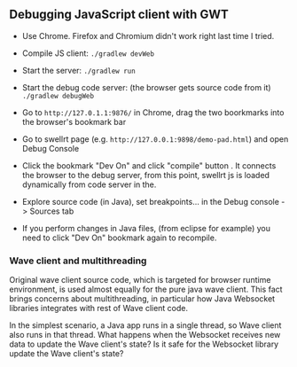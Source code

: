 


## Debugging JavaScript client with GWT

- Use Chrome. Firefox and Chromium didn't work right last time I tried.

- Compile JS client: `./gradlew devWeb`

- Start the server: `./gradlew run`

- Start the debug code server: (the browser gets source code from it)
`./gradlew debugWeb`

- Go to `http://127.0.1.1:9876/` in Chrome, drag the two boorkmarks into the browser's bookmark bar

- Go to swellrt page (e.g. `http://127.0.0.1:9898/demo-pad.html`) and open Debug Console

- Click the bookmark "Dev On" and click "compile" button .
It connects the browser to the debug server, from this point, swellrt js is loaded dynamically from code server in the.

- Explore source code (in Java), set breakpoints... in the Debug console -> Sources tab

- If you perform changes in Java files, (from eclipse for example) you need to click "Dev On" bookmark again to recompile.





### Wave client and multithreading 

Original wave client source code, which is targeted for browser runtime environment, is used almost equally
for the pure java wave client. This fact brings concerns about multithreading, in particular how Java Websocket libraries integrates with rest of Wave client code.

In the simplest scenario, a Java app runs in a single thread, so Wave client also runs in that thread.
What happens when the Websocket receives new data to update the Wave client's state? Is it safe for the Websocket library update the Wave client's state?

   